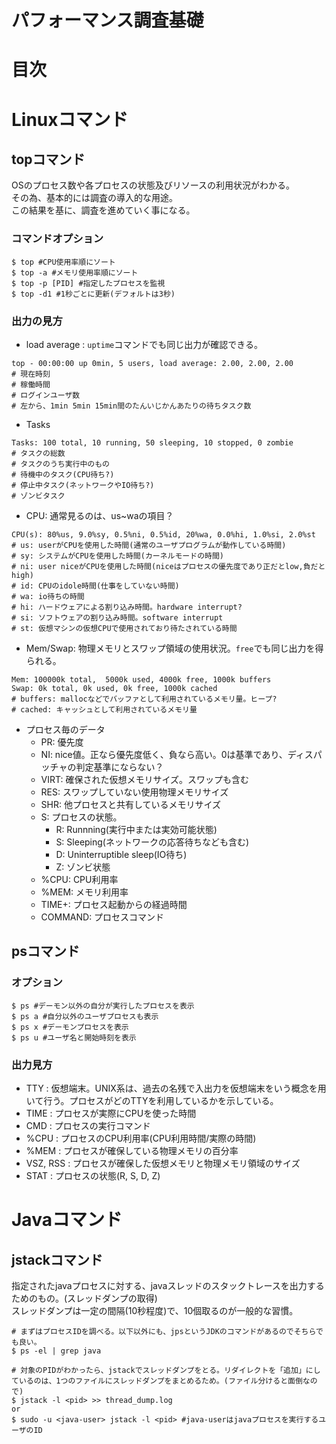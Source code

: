 # パフォーマンス調査基礎
# 目次


# Linuxコマンド
## topコマンド
OSのプロセス数や各プロセスの状態及びリソースの利用状況がわかる。  
その為、基本的には調査の導入的な用途。  
この結果を基に、調査を進めていく事になる。  

### コマンドオプション
```shell
$ top #CPU使用率順にソート
$ top -a #メモリ使用率順にソート
$ top -p [PID] #指定したプロセスを監視
$ top -d1 #1秒ごとに更新(デフォルトは3秒)
```
### 出力の見方
- load average : `uptime`コマンドでも同じ出力が確認できる。
```shell
top - 00:00:00 up 0min, 5 users, load average: 2.00, 2.00, 2.00
# 現在時刻
# 稼働時間
# ログインユーザ数
# 左から、1min 5min 15min間のたんいじかんあたりの待ちタスク数
```  

- Tasks
```shell
Tasks: 100 total, 10 running, 50 sleeping, 10 stopped, 0 zombie
# タスクの総数
# タスクのうち実行中のもの
# 待機中のタスク(CPU待ち?)
# 停止中タスク(ネットワークやIO待ち?)
# ゾンビタスク
```

- CPU: 通常見るのは、us~waの項目？
```shell
CPU(s): 80%us, 9.0%sy, 0.5%ni, 0.5%id, 20%wa, 0.0%hi, 1.0%si, 2.0%st
# us: userがCPUを使用した時間(通常のユーザプログラムが動作している時間)
# sy: システムがCPUを使用した時間(カーネルモードの時間)
# ni: user niceがCPUを使用した時間(niceはプロセスの優先度であり正だとlow,負だとhigh)
# id: CPUのidole時間(仕事をしていない時間)
# wa: io待ちの時間
# hi: ハードウェアによる割り込み時間。hardware interrupt?
# si: ソフトウェアの割り込み時間。software interrupt
# st: 仮想マシンの仮想CPUで使用されており待たされている時間
```
- Mem/Swap: 物理メモリとスワップ領域の使用状況。`free`でも同じ出力を得られる。
```shell
Mem: 100000k total,  5000k used, 4000k free, 1000k buffers
Swap: 0k total, 0k used, 0k free, 1000k cached
# buffers: mallocなどでバッファとして利用されているメモリ量。ヒープ?
# cached: キャッシュとして利用されているメモリ量
```

- プロセス毎のデータ
  - PR: 優先度
  - NI: nice値。正なら優先度低く、負なら高い。0は基準であり、ディスパッチャの判定基準にならない？
  - VIRT: 確保された仮想メモリサイズ。スワップも含む
  - RES: スワップしていない使用物理メモリサイズ
  - SHR: 他プロセスと共有しているメモリサイズ
  - S: プロセスの状態。
    - R: Runnning(実行中または実効可能状態)
    - S: Sleeping(ネットワークの応答待ちなども含む)
    - D: Uninterruptible sleep(IO待ち)
    - Z: ゾンビ状態
  - %CPU: CPU利用率
  - %MEM: メモリ利用率
  - TIME+: プロセス起動からの経過時間
  - COMMAND: プロセスコマンド

## psコマンド
### オプション
```shell
$ ps #デーモン以外の自分が実行したプロセスを表示
$ ps a #自分以外のユーザプロセスも表示
$ ps x #デーモンプロセスを表示
$ ps u #ユーザ名と開始時刻を表示
```
### 出力見方
- TTY : 仮想端末。UNIX系は、過去の名残で入出力を仮想端末をいう概念を用いて行う。プロセスがどのTTYを利用しているかを示している。
- TIME : プロセスが実際にCPUを使った時間
- CMD : プロセスの実行コマンド 
- %CPU : プロセスのCPU利用率(CPU利用時間/実際の時間)
- %MEM : プロセスが確保している物理メモリの百分率
- VSZ, RSS : プロセスが確保した仮想メモリと物理メモリ領域のサイズ
- STAT : プロセスの状態(R, S, D, Z)


# Javaコマンド
## jstackコマンド
指定されたjavaプロセスに対する、javaスレッドのスタックトレースを出力するためのもの。(スレッドダンプの取得)  
スレッドダンプは一定の間隔(10秒程度)で、10個取るのが一般的な習慣。
```shell
# まずはプロセスIDを調べる。以下以外にも、jpsというJDKのコマンドがあるのでそちらでも良い。
$ ps -el | grep java

# 対象のPIDがわかったら、jstackでスレッドダンプをとる。リダイレクトを「追加」にしているのは、1つのファイルにスレッドダンプをまとめるため。(ファイル分けると面倒なので)
$ jstack -l <pid> >> thread_dump.log
or
$ sudo -u <java-user> jstack -l <pid> #java-userはjavaプロセスを実行するユーザのID



```
